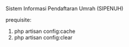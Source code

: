 Sistem Informasi Pendaftaran Umrah (SIPENUH)

prequisite:

1. php artisan config:cache
2. php artisan config:clear
